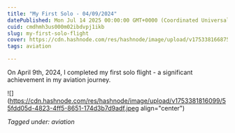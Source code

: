 ```yaml
---
title: "My First Solo - 04/09/2024"
datePublished: Mon Jul 14 2025 00:00:00 GMT+0000 (Coordinated Universal Time)
cuid: cmdhmh3us000m02ibdvpj1ikb
slug: my-first-solo-flight
cover: https://cdn.hashnode.com/res/hashnode/image/upload/v1753381668754/9a08545f-bb08-4891-879d-477dad70e367.jpeg
tags: aviation

---
```


On April 9th, 2024, I completed my first solo flight - a significant achievement in my aviation journey.

![](https://cdn.hashnode.com/res/hashnode/image/upload/v1753381816099/55fdd05d-4823-4ff5-8651-174d3b7d9adf.jpeg align="center")

*Tagged under: aviation*